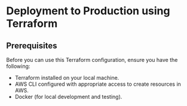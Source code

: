 # Deployment to Production using Terraform 

## Prerequisites
Before you can use this Terraform configuration, ensure you have the following:

* Terraform installed on your local machine.
* AWS CLI configured with appropriate access to create resources in AWS.
* Docker (for local development and testing).